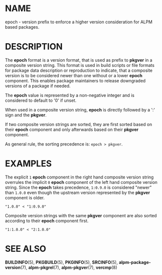 # NAME

epoch - version prefix to enforce a higher version consideration for ALPM based packages.

# DESCRIPTION

The **epoch** format is a version format, that is used as prefix to **pkgver** in a composite version string.
This format is used in build scripts or file formats for package data description or reproduction to indicate, that a composite version is to be considered newer than one without or a lower **epoch** component.
This enables package maintainers to release downgraded versions of a package if needed.

The **epoch** value is represented by a non-negative integer and is considered to default to '0' if unset.

When used in a composite version string, **epoch** is directly followed by a ':' sign and the **pkgver**.

If two composite version strings are sorted, they are first sorted based on their **epoch** component and only afterwards based on their **pkgver** component.

As general rule, the sorting precedence is: `epoch > pkgver`.

# EXAMPLES

The explicit `1` **epoch** component in the right hand composite version string overrules the implicit `0` **epoch** component of the left hand composite version string.
Since the **epoch** takes precedence, `1:0.9.0` is considered "newer" than `1.0.0` even though the upstream version represented by the **pkgver** component is older.

```text
"1.0.0" < "1:0.9.0"
```

Composite version strings with the same **pkgver** component are also sorted according to their **epoch** component first.

```text
"1:1.0.0" < "2:1.0.0"
```

# SEE ALSO

**BUILDINFO**(5), **PKGBUILD**(5), **PKGINFO**(5), **SRCINFO**(5), **alpm-package-version**(7), **alpm-pkgrel**(7), **alpm-pkgver**(7), **vercmp**(8)
